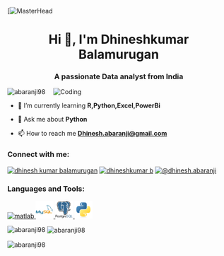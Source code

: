 [![MasterHead](https://www.caunceohara.co.uk/wp-content/uploads/2022/08/copyright-myths-header-feature-image.jpg)
<h1 align="center">Hi 👋, I'm Dhineshkumar Balamurugan</h1>
<h3 align="center">A passionate Data analyst from India</h3>
<img align="right" alt="Coding" width="400" src="https://img.freepik.com/premium-vector/utch-man-viewed-from-side-behind-laptop-02-copy-5-01_961307-1185.jpg?size=338&ext=jpg&ga=GA1.1.1880011253.1699660800&semt=ais">

<p align="left"> <img src="https://komarev.com/ghpvc/?username=abaranji98&label=Profile%20views&color=0e75b6&style=flat" alt="abaranji98" /> </p>

- 🌱 I’m currently learning **R,Python,Excel,PowerBi**

- 💬 Ask me about **Python**

- 📫 How to reach me **Dhinesh.abaranji@gmail.com**

<h3 align="left">Connect with me:</h3>
<p align="left">
<a href="https://linkedin.com/in/dhinesh kumar balamurugan" target="blank"><img align="center" src="https://raw.githubusercontent.com/rahuldkjain/github-profile-readme-generator/master/src/images/icons/Social/linked-in-alt.svg" alt="dhinesh kumar balamurugan" height="30" width="40" /></a>
<a href="https://kaggle.com/dhineshkumar b" target="blank"><img align="center" src="https://raw.githubusercontent.com/rahuldkjain/github-profile-readme-generator/master/src/images/icons/Social/kaggle.svg" alt="dhineshkumar b" height="30" width="40" /></a>
<a href="https://medium.com/@dhinesh.abaranji" target="blank"><img align="center" src="https://raw.githubusercontent.com/rahuldkjain/github-profile-readme-generator/master/src/images/icons/Social/medium.svg" alt="@dhinesh.abaranji" height="30" width="40" /></a>
</p>

<h3 align="left">Languages and Tools:</h3>
<p align="left"> <a href="https://www.mathworks.com/" target="_blank" rel="noreferrer"> <img src="https://upload.wikimedia.org/wikipedia/commons/2/21/Matlab_Logo.png" alt="matlab" width="40" height="40"/> </a> <a href="https://www.mysql.com/" target="_blank" rel="noreferrer"> <img src="https://raw.githubusercontent.com/devicons/devicon/master/icons/mysql/mysql-original-wordmark.svg" alt="mysql" width="40" height="40"/> </a> <a href="https://www.postgresql.org" target="_blank" rel="noreferrer"> <img src="https://raw.githubusercontent.com/devicons/devicon/master/icons/postgresql/postgresql-original-wordmark.svg" alt="postgresql" width="40" height="40"/> </a> <a href="https://www.python.org" target="_blank" rel="noreferrer"> <img src="https://raw.githubusercontent.com/devicons/devicon/master/icons/python/python-original.svg" alt="python" width="40" height="40"/> </a> </p>

<p><img align="left" src="https://github-readme-stats.vercel.app/api/top-langs?username=abaranji98&show_icons=true&locale=en&layout=compact" alt="abaranji98" /></p>

<p>&nbsp;<img align="center" src="https://github-readme-stats.vercel.app/api?username=abaranji98&show_icons=true&locale=en" alt="abaranji98" /></p>

<p><img align="center" src="https://github-readme-streak-stats.herokuapp.com/?user=abaranji98&" alt="abaranji98" /></p>
